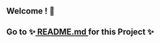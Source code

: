 ## Welcome ! 🍥
##  Go to ✨[ README.md ](https://github.com/MP-Project-Hesah/client_side/blob/main/my-app/README.md) for this Project ✨
